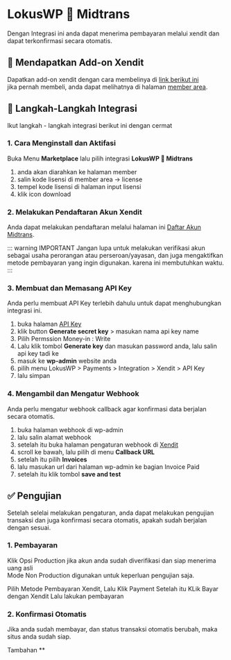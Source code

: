 
# LokusWP 🤝 Midtrans

 <Badge text="Goal"/> Dengan Integrasi ini anda dapat menerima pembayaran melalui xendit dan dapat terkonfirmasi secara otomatis.


## 🛒 Mendapatkan Add-on Xendit
Dapatkan add-on xendit dengan cara membelinya di [link berikut ini](https://lokuswp.id/plugins/midtrans/) \
jika  pernah membeli, anda dapat melihatnya di halaman [member area](https://member.lokuswp.id).


## 👣 Langkah-Langkah Integrasi

Ikut langkah - langkah integrasi berikut ini dengan cermat

### 1. Cara Menginstall dan Aktifasi

Buka Menu **Marketplace** lalu pilih integrasi **LokusWP 🤝 Midtrans**
1. anda akan diarahkan ke halaman member
2. salin kode lisensi di member area -> license
3. tempel kode lisensi di halaman input lisensi
4. klik icon download

### 2. Melakukan Pendaftaran Akun Xendit

Anda dapat melakukan pendaftaran melalui halaman ini [Daftar Akun Midtrans](https://member.lokuswp.id).


::: warning IMPORTANT
Jangan lupa untuk melakukan verifikasi akun sebagai usaha perorangan atau perseroan/yayasan, dan juga mengaktifkan metode pembayaran yang ingin digunakan. karena ini membutuhkan waktu.
:::

### 3. Membuat dan Memasang API Key

Anda perlu membuat API Key terlebih dahulu untuk dapat menghubungkan integrasi ini.
1. buka halaman [API Key](https://dashboard.xendit.co/settings/developers#api-keys)
2. klik button **Generate secret key** > masukan nama api key name
3. Pilih Permssion Money-in : Write
4. Lalu klik tombol **Generate key** dan masukan password anda, lalu salin api key tadi ke
5. masuk ke **wp-admin** website anda
6. pilih menu LokusWP > Payments > Integration > Xendit > API Key
7. lalu simpan

### 4. Mengambil dan Mengatur Webhook

Anda perlu mengatur webhook callback agar konfirmasi data berjalan secara otomatis.
1. buka halaman webhook di wp-admin
2. lalu salin alamat webhook
3. setelah itu buka halaman pengaturan webhook di [Xendit](https://dashboard.xendit.co/settings/developers#callbacks)
4. scroll ke bawah, lalu pilih di menu **Callback URL**
5. setelah itu pilih **Invoices**
6. lalu masukan url dari halaman wp-admin ke bagian Invoice Paid
7. setelah itu klik tombol **save and test**

## ✅ Pengujian

Setelah selelai melakukan pengaturan, anda dapat melakukan pengujian transaksi dan juga konfirmasi
secara otomatis, apakah sudah berjalan dengan sesuai.

### 1. Pembayaran

Klik Opsi Production jika akun anda sudah diverifikasi dan siap menerima uang asli\
Mode Non Production digunakan untuk keperluan pengujian saja.

Pilih Metode Pembayaran Xendit, Lalu Klik Payment
Setelah itu KLik Bayar dengan Xendit
Lalu lakukan pembayaran

### 2. Konfirmasi Otomatis

Jika anda sudah membayar, dan status transaksi otomatis berubah, maka
situs anda sudah siap.

Tambahan **